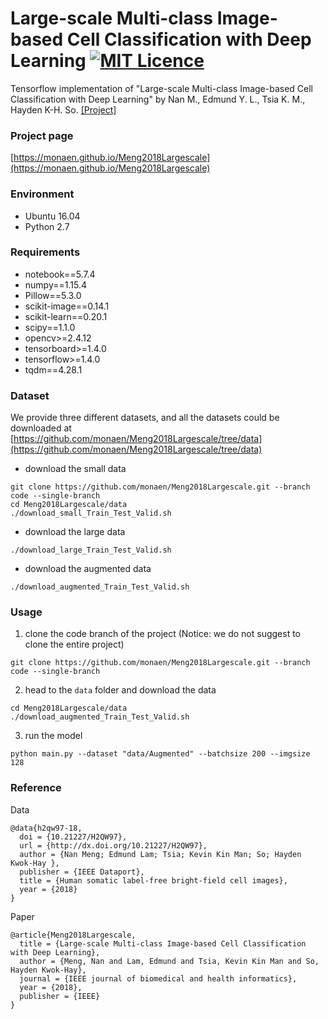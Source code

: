 # Large-scale Multi-class Image-based Cell Classification with Deep Learning [![MIT Licence](https://badges.frapsoft.com/os/mit/mit.svg?v=103)](https://opensource.org/licenses/mit-license.php)
Tensorflow implementation of "Large-scale Multi-class Image-based Cell Classification with Deep Learning" by Nan M., Edmund Y. L., Tsia K. M., Hayden K-H. So. [[Project]](https://monaen.github.io/Meng2018Largescale)

### Project page
[https://monaen.github.io/Meng2018Largescale](https://monaen.github.io/Meng2018Largescale)

### Environment
* Ubuntu 16.04
* Python 2.7

### Requirements
* notebook==5.7.4
* numpy==1.15.4
* Pillow==5.3.0
* scikit-image==0.14.1
* scikit-learn==0.20.1
* scipy==1.1.0
* opencv>=2.4.12
* tensorboard>=1.4.0
* tensorflow>=1.4.0
* tqdm==4.28.1

### Dataset
We provide three different datasets, and all the datasets could be downloaded at [https://github.com/monaen/Meng2018Largescale/tree/data](https://github.com/monaen/Meng2018Largescale/tree/data)

* download the small data
```commandline
git clone https://github.com/monaen/Meng2018Largescale.git --branch code --single-branch
cd Meng2018Largescale/data
./download_small_Train_Test_Valid.sh
```

* download the large data
```commandline
./download_large_Train_Test_Valid.sh
```
* download the augmented data
```commandline
./download_augmented_Train_Test_Valid.sh
```

### Usage
1. clone the code branch of the project (Notice: we do not suggest to clone the entire project)
```commandline
git clone https://github.com/monaen/Meng2018Largescale.git --branch code --single-branch
```

2. head to the `data` folder and download the data
```commandline
cd Meng2018Largescale/data
./download_augmented_Train_Test_Valid.sh
```

3. run the model
```commandline
python main.py --dataset "data/Augmented" --batchsize 200 --imgsize 128
```

### Reference

Data
```
@data{h2qw97-18,
  doi = {10.21227/H2QW97},
  url = {http://dx.doi.org/10.21227/H2QW97},
  author = {Nan Meng; Edmund Lam; Tsia; Kevin Kin Man; So; Hayden Kwok-Hay },
  publisher = {IEEE Dataport},
  title = {Human somatic label-free bright-field cell images},
  year = {2018}
}
```

Paper
```
@article{Meng2018Largescale,
  title = {Large-scale Multi-class Image-based Cell Classification with Deep Learning},
  author = {Meng, Nan and Lam, Edmund and Tsia, Kevin Kin Man and So, Hayden Kwok-Hay},
  journal = {IEEE journal of biomedical and health informatics},
  year = {2018},
  publisher = {IEEE}
}
